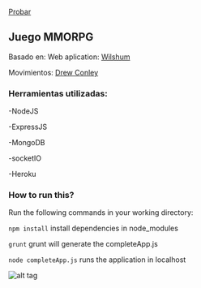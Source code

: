 [Probar](https://zyree.sse.codesandbox.io/)

## Juego MMORPG

Basado en:
Web aplication: [Wilshum](https://github.com/wilshum/Multiplayer-Online-Game)

Movimientos: [Drew Conley](https://www.youtube.com/watch?v=H3Fn33lYuE0)

### Herramientas utilizadas:

-NodeJS

-ExpressJS

-MongoDB

-socketIO

-Heroku

### How to run this?

Run the following commands in your working directory:

`npm install` install dependencies in node_modules

`grunt` grunt will generate the completeApp.js

`node completeApp.js` runs the application in localhost

![alt tag](https://user-images.githubusercontent.com/11578999/39667207-849d5200-5065-11e8-98b8-d67c2dddfb8c.png)
